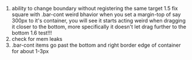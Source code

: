 1. ability to change boundary without registering the same target
1.5 fix square with .bar-cont weird bhavior when you set a margin-top of say 300px to it's container, you will see it starts acting weird when dragging it closer to the bottom, more specifically it doesn't let drag further to the bottom
1.6 test!!!
2. check for mem leaks
3. .bar-cont items go past the bottom and right border edge of container for about 1-3px
